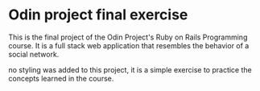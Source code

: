# Odin project final exercise

This is the final project of the Odin Project's Ruby on Rails Programming course.
It is a full stack web application that resembles the behavior of a social network.

no styling was added to this project, it is a simple exercise to practice the concepts learned in the course.